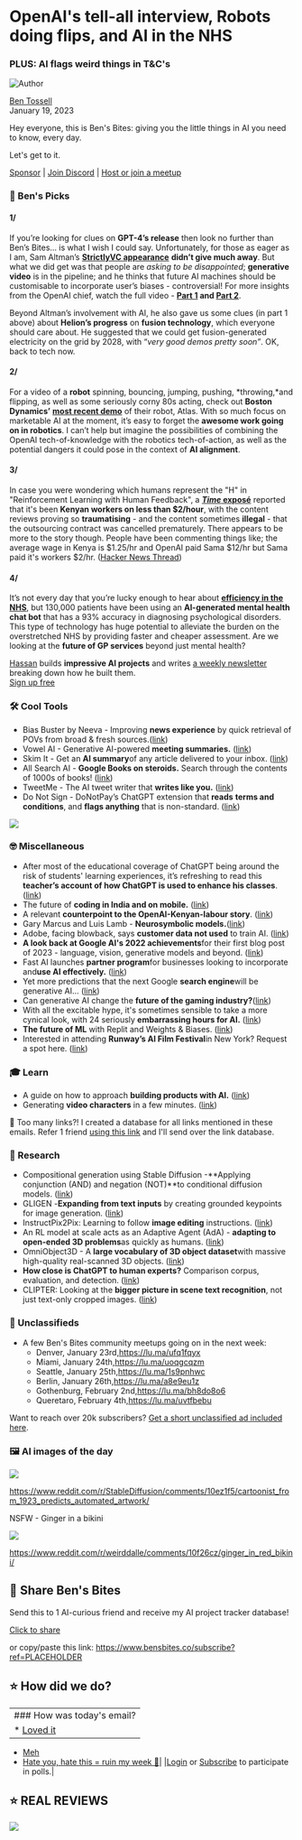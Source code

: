 # OpenAI's tell-all interview, Robots doing flips, and AI in the NHS

### PLUS: AI flags weird things in T\&C's

![Author](https://media.beehiiv.com/cdn-cgi/image/fit=scale-down,format=auto,onerror=redirect,quality=80/uploads/user/profile_picture/fc858b4d-39e3-4be1-abf4-2b55504e21a2/thumb_uJ4UYake_400x400.jpg)

[Ben Tossell](https://www.twitter.com/bentossell)\
January 19, 2023

Hey everyone, this is Ben's Bites: giving you the little things in AI you need to know, every day.

Let's get to it.

[Sponsor](https://sponsor.bensbites.co/) | [Join Discord](https://discord.gg/qd92NKjDdE) | [Host or join a meetup](https://meetups.bensbites.co/)

### 🤌 Ben's Picks

#### 1/

If you’re looking for clues on **GPT-4’s release** then look no further than Ben’s Bites… is what I wish I could say. Unfortunately, for those as eager as I am, Sam Altman’s [**StrictlyVC appearance**](https://www.youtube.com/watch?app=desktop\&v=ebjkD1Om4uw) **didn’t give much away**. But what we did get was that people are *asking to be disappointed*; **generative video** is in the pipeline; and he thinks that future AI machines should be customisable to incorporate user’s biases - controversial! For more insights from the OpenAI chief, watch the full video - **[Part 1](https://www.youtube.com/watch?v=57OU18cogJI\&t=1s) and [Part 2](https://www.youtube.com/watch?app=desktop\&v=ebjkD1Om4uw)**.

Beyond Altman’s involvement with AI, he also gave us some clues (in part 1 above) about **Helion’s progress** on **fusion technology**, which everyone should care about. He suggested that we could get fusion-generated electricity on the grid by 2028, with “*very good demos pretty soon”*. OK, back to tech now.

#### 2/

For a video of a **robot** spinning, bouncing, jumping, pushing, \*throwing,\*and flipping, as well as some seriously corny 80s acting, check out **Boston Dynamics’** [**most recent demo**](https://twitter.com/bostondynamics/status/1615728730969710592?s=12\&t=LuqfePezl-21Tm2qoRy_nA) of their robot, Atlas. With so much focus on marketable AI at the moment, it’s easy to forget the **awesome work going on in robotics**. I can’t help but imagine the possibilities of combining the OpenAI tech-of-knowledge with the robotics tech-of-action, as well as the potential dangers it could pose in the context of **AI alignment**.

#### 3/

In case you were wondering which humans represent the "H" in "Reinforcement Learning with Human Feedback", a [***Time* exposé**](https://time.com/6247678/openai-chatgpt-kenya-workers/) reported that it's been **Kenyan workers on less than $2/hour**, with the content reviews proving so **traumatising** - and the content sometimes **illegal** - that the outsourcing contract was cancelled prematurely. There appears to be more to the story though. People have been commenting things like; the average wage in Kenya is $1.25/hr and OpenAI paid Sama $12/hr but Sama paid it's workers $2/hr. ([Hacker News Thread](https://news.ycombinator.com/item?id=34426421))

#### 4/

It’s not every day that you’re lucky enough to hear about [**efficiency in the** **NHS**](https://www.htworld.co.uk/news/mental-health-chatbot-gains-medical-device-status-in-world-first/), but 130,000 patients have been using an **AI-generated mental health chat bot** that has a 93% accuracy in diagnosing psychological disorders. This type of technology has huge potential to alleviate the burden on the overstretched NHS by providing faster and cheaper assessment. Are we looking at the **future of GP services** beyond just mental health?

[Hassan](https://twitter.com/nutlope) builds **impressive AI projects** and writes [a weekly newsletter](https://nutlope.substack.com/) breaking down how he built them.\
[Sign up free](https://nutlope.substack.com/)

### 🛠️ Cool Tools

- Bias Buster by Neeva - Improving **news experience** by quick retrieval of POVs from broad & fresh sources.([link](https://twitter.com/Neeva/status/1615739111154802695?s=20\&t=kMCZJX5hmQULY8cCP7A5TQ))
- Vowel AI - Generative AI-powered **meeting summaries.** ([link](https://www.vowel.com/features/automated-meeting-summaries))
- Skim It - Get an **AI summary**of any article delivered to your inbox. ([link](https://www.skimit.ai/))
- All Search AI - **Google Books on steroids.** Search through the contents of 1000s of books! ([link](https://www.allsearch.ai/))
- TweetMe - The AI tweet writer that **writes like you.** ([link](https://no-code-ai-model-builder.com/tweet-me))
- Do Not Sign - DoNotPay’s ChatGPT extension that **reads** **terms and conditions**, and **flags anything** that is non-standard. ([link](https://twitter.com/jbrowder1/status/1615543292057497603?s=12\&t=LuqfePezl-21Tm2qoRy_nA))

![](https://media.beehiiv.com/cdn-cgi/image/fit=scale-down,format=auto,onerror=redirect,quality=80/uploads/asset/file/5f797ea1-5e80-477b-94df-6bdf3e6961f0/ezgif.com-gif-maker__45_.gif)

### 🤓 Miscellaneous

- After most of the educational coverage of ChatGPT being around the risk of students' learning experiences, it’s refreshing to read this **teacher’s account of how ChatGPT is used to enhance his classes**. ([link](https://oneusefulthing.substack.com/p/all-my-classes-suddenly-became-ai))
- The future of **coding in India and on mobile.** ([link](https://sarharibhakti.substack.com/p/future-of-coding-in-india-and-on))
- A relevant **counterpoint to the OpenAI-Kenyan-labour story**. ([link](https://twitter.com/ericnewcomer/status/1615797018986790912?s=46\&amp;t=nHICBh2J1cDDJNI6WWmDZQ))
- Gary Marcus and Luis Lamb - **Neurosymbolic models.**([link](https://podcasts.apple.com/br/podcast/54-gary-marcus-and-luis-lamb-neurosymbolic-models/id1510472996?i=1000524207821))
- Adobe, facing blowback, says **customer data not used** to train AI. ([link](https://www.bloomberg.com/news/articles/2023-01-18/adobe-says-ai-tools-not-being-trained-with-customer-data))
- **A look back at Google AI's 2022 achievements**for their first blog post of 2023 - language, vision, generative models and beyond. ([link](https://ai.googleblog.com/2023/01/google-research-2022-beyond-language.html))
- Fast AI launches **partner program**for businesses looking to incorporate and**use AI effectively.** ([link](https://www.fast.ai/partners.html))
- Yet more predictions that the next Google **search engine**will be generative AI... ([link](https://whilstinarrakis.wordpress.com/2022/11/11/the-next-google-search-engine-will-be-generative-ai/))
- Can generative AI change the **future of the gaming industry?**([link](https://www.youtube.com/watch?v=2a8GJg18HjY))
- With all the excitable hype, it's sometimes sensible to take a more cynical look, with 24 seriously **embarrassing hours for AI.** ([link](https://garymarcus.substack.com/p/24-seriously-embarrassing-hours-for))
- **The future of ML** with Replit and Weights & Biases. ([link](https://www.youtube.com/watch?app=desktop\&v=pFsj9V6-1NE))
- Interested in attending **Runway’s AI Film Festival**in New York? Request a spot here. ([link](https://twitter.com/runwayml/status/1615732364222627844?s=12\&t=nHICBh2J1cDDJNI6WWmDZQ))

### 🎓 Learn

- A guide on how to approach **building products with AI.** ([link](https://www.readle.com/p/building-products-with-ai))
- Generating **video characters** in a few minutes. ([link](https://twitter.com/linusekenstam/status/1615656127416631296?s=12\&t=LuqfePezl-21Tm2qoRy_nA))

👋 Too many links?! I created a database for all links mentioned in these emails. Refer 1 friend [using this link](https://www.bensbites.co/subscribe?ref=PLACEHOLDER) and I'll send over the link database.

### 🔬 Research

- Compositional generation using Stable Diffusion -\*\*Applying conjunction (AND) and negation (NOT)\*\*to conditional diffusion models. ([link](https://energy-based-model.github.io/Compositional-Visual-Generation-with-Composable-Diffusion-Models/))
- GLIGEN -**Expanding from text inputs** by creating grounded keypoints for image generation. ([link](https://twitter.com/hardmaru/status/1615766551113744384?s=12\&t=nHICBh2J1cDDJNI6WWmDZQ))
- InstructPix2Pix: Learning to follow **image editing** instructions. ([link](https://github.com/timothybrooks/instruct-pix2pix))
- An RL model at scale acts as an Adaptive Agent (AdA) - **adapting to open-ended 3D problems**as quickly as humans. ([link](https://arxiv.org/abs/2301.07608))
- OmniObject3D - A **large vocabulary of 3D object dataset**with massive high-quality real-scanned 3D objects. ([link](https://arxiv.org/abs/2301.07525))
- **How close is ChatGPT to human experts?** Comparison corpus, evaluation, and detection. ([link](https://arxiv.org/abs/2301.07597))
- CLIPTER: Looking at the **bigger picture in scene text recognition**, not just text-only cropped images. ([link](https://arxiv.org/abs/2301.07464))

### 📰 Unclassifieds

- A few Ben's Bites community meetups going on in the next week:
  - Denver, January 23rd,<https://lu.ma/ufq1fqyx>
  - Miami, January 24th,<https://lu.ma/uoqgcqzm>
  - Seattle, January 25th,<https://lu.ma/1s9pnhwc>
  - Berlin, January 26th,<https://lu.ma/a8e9eu1z>
  - Gothenburg, February 2nd,<https://lu.ma/bh8do8o6>
  - Queretaro, February 4th,<https://lu.ma/uvtfbebu>

Want to reach over 20k subscribers? [Get a short unclassified ad included here](https://tally.so/r/mZ9X90).

### 🖼 AI images of the day

![](https://media.beehiiv.com/cdn-cgi/image/fit=scale-down,format=auto,onerror=redirect,quality=80/uploads/asset/file/d36ce30c-11ab-4f2c-8a82-8308e3da2dcb/ug7zuev13sca1.jpg)

<https://www.reddit.com/r/StableDiffusion/comments/10ez1f5/cartoonist_from_1923_predicts_automated_artwork/>

NSFW - Ginger in a bikini

![](https://media.beehiiv.com/cdn-cgi/image/fit=scale-down,format=auto,onerror=redirect,quality=80/uploads/asset/file/0418127e-e8e5-4ce2-89b2-255f9cca3f0c/kzu3wusdzsca1.png)

<https://www.reddit.com/r/weirddalle/comments/10f26cz/ginger_in_red_bikini/>

## 🤗 Share Ben's Bites

Send this to 1 AI-curious friend and receive my AI project tracker database!

[Click to share](https://www.bensbites.co/subscribe?ref=PLACEHOLDER)

or copy/paste this link: https://www.bensbites.co/subscribe?ref=PLACEHOLDER

## ⭐️ How did we do?

||
|:---|
|### How was today's email?|
|\* [Loved it](https://www.bensbites.co/login)

- [Meh](https://www.bensbites.co/login)
- [Hate you, hate this = ruin my week 🥹](https://www.bensbites.co/login)|
  |[Login](https://www.bensbites.co/login) or [Subscribe](https://www.bensbites.co/subscribe) to participate in polls.|

## ⭐️ REAL REVIEWS

![](https://media.beehiiv.com/cdn-cgi/image/fit=scale-down,format=auto,onerror=redirect,quality=80/uploads/asset/file/c8a91ecd-5477-493e-bb9d-9ed8f04bde24/Screenshot_2022-12-13_at_14.55.58.png)
